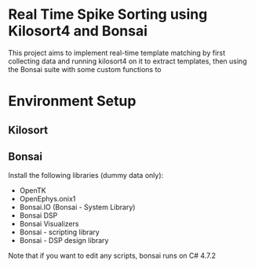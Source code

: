 # Real Time Spike Sorting using Kilosort4 and Bonsai
This project aims to implement real-time template matching by first collecting data and running kilosort4 on it to extract templates, then using the Bonsai suite with some custom functions to 

# Environment Setup
## Kilosort

## Bonsai
Install the following libraries (dummy data only):
- OpenTK
- OpenEphys.onix1
- Bonsai.IO (Bonsai - System Library)
- Bonsai DSP
- Bonsai Visualizers
- Bonsai - scripting library
- Bonsai - DSP design library

Note that if you want to edit any scripts, bonsai runs on C# 4.7.2